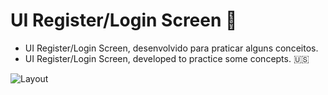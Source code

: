 # UI Register/Login Screen :hamburger:

 - UI Register/Login Screen, desenvolvido para praticar alguns conceitos.
 - UI Register/Login Screen, developed to practice some concepts. :us:

![Layout](https://user-images.githubusercontent.com/90936908/138323931-ab222297-938d-4db9-bca3-cdbdbf5ccb4d.png)
 

